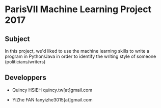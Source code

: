# ParisVII Machine Learning Project 2017

## Subject
In this project, we'd liked to use the machine learning skills to write a program in Python/Java in order to identify the writing style of someone (politicians/writers)

## Developpers
- Quincy HSIEH quincy.tw[at]gmail.com

- YiZhe FAN fanyizhe3015[at]gmail.com


